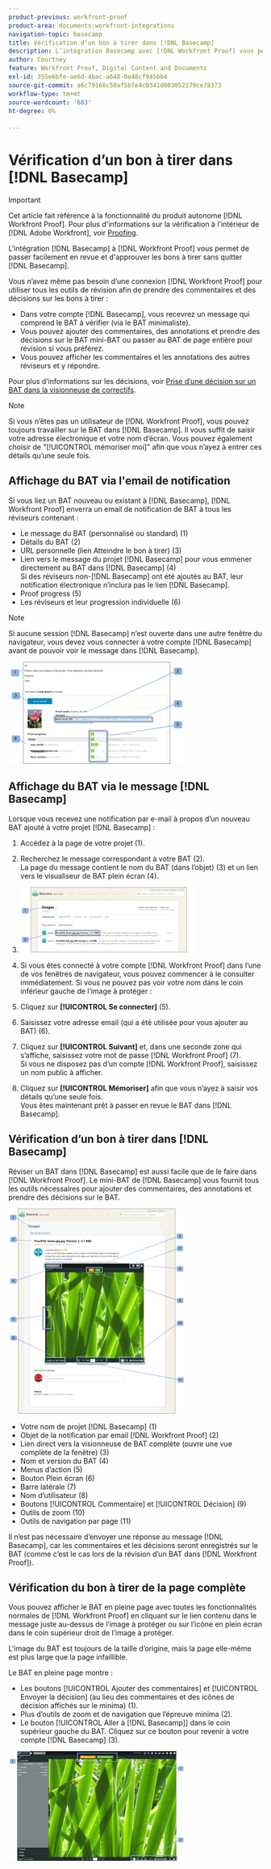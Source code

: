 ```yaml
---
product-previous: workfront-proof
product-area: documents;workfront-integrations
navigation-topic: basecamp
title: Vérification d’un bon à tirer dans [!DNL Basecamp]
description: L’intégration Basecamp avec [!DNL Workfront Proof] vous permet de vérifier et d’approuver facilement les bons à tirer sans quitter Basecamp.
author: Courtney
feature: Workfront Proof, Digital Content and Documents
exl-id: 355e6bfe-ae6d-4bac-a648-0e48cf945bb4
source-git-commit: a6c79166c50af5bfe4c0341d003052179ce78373
workflow-type: tm+mt
source-wordcount: '683'
ht-degree: 0%

---
```


# Vérification d’un bon à tirer dans [!DNL Basecamp]

>[!IMPORTANT]
>
>Cet article fait référence à la fonctionnalité du produit autonome [!DNL Workfront Proof]. Pour plus d&#39;informations sur la vérification à l&#39;intérieur de [!DNL Adobe Workfront], voir [Proofing](../../../review-and-approve-work/proofing/proofing.md).

L&#39;intégration [!DNL Basecamp] à [!DNL Workfront Proof] vous permet de passer facilement en revue et d&#39;approuver les bons à tirer sans quitter [!DNL Basecamp].

Vous n’avez même pas besoin d’une connexion [!DNL Workfront Proof] pour utiliser tous les outils de révision afin de prendre des commentaires et des décisions sur les bons à tirer :

* Dans votre compte [!DNL Basecamp], vous recevrez un message qui comprend le BAT à vérifier (via le BAT minimaliste).
* Vous pouvez ajouter des commentaires, des annotations et prendre des décisions sur le BAT mini-BAT ou passer au BAT de page entière pour révision si vous préférez.
* Vous pouvez afficher les commentaires et les annotations des autres réviseurs et y répondre.

Pour plus d’informations sur les décisions, voir [Prise d’une décision sur un BAT dans la visionneuse de correctifs](../../../review-and-approve-work/proofing/reviewing-proofs-within-workfront/make-a-decision-on-a-proof/make-decisions-on-proof.md).

>[!NOTE]
>
> Si vous n’êtes pas un utilisateur de [!DNL Workfront Proof], vous pouvez toujours travailler sur le BAT dans [!DNL Basecamp]. Il vous suffit de saisir votre adresse électronique et votre nom d’écran. Vous pouvez également choisir de &quot;[!UICONTROL mémoriser moi]&quot; afin que vous n’ayez à entrer ces détails qu’une seule fois.

## Affichage du BAT via l&#39;email de notification

Si vous liez un BAT nouveau ou existant à [!DNL Basecamp], [!DNL Workfront Proof] enverra un email de notification de BAT à tous les réviseurs contenant :

* Le message du BAT (personnalisé ou standard) (1)
* Détails du BAT (2)
* URL personnelle (lien Atteindre le bon à tirer) (3)
* Lien vers le message du projet [!DNL Basecamp] pour vous emmener directement au BAT dans [!DNL Basecamp] (4)\
   Si des réviseurs non-[!DNL Basecamp] ont été ajoutés au BAT, leur notification électronique n’inclura pas le lien [!DNL Basecamp].
* Proof progress (5)
* Les réviseurs et leur progression individuelle (6)

>[!NOTE]
>
> Si aucune session [!DNL Basecamp] n’est ouverte dans une autre fenêtre du navigateur, vous devez vous connecter à votre compte [!DNL Basecamp] avant de pouvoir voir le message dans [!DNL Basecamp].

![ Basecamp_ProofHQ_email_notification1__1_.png{1](assets/basecamp-proofhq-email-notification1--1--350x202.png)

## Affichage du BAT via le message [!DNL Basecamp]

Lorsque vous recevez une notification par e-mail à propos d’un nouveau BAT ajouté à votre projet [!DNL Basecamp] :

1. Accédez à la page de votre projet (1).
1. Recherchez le message correspondant à votre BAT (2).\
   La page du message contient le nom du BAT (dans l’objet) (3) et un lien vers le visualiseur de BAT plein écran (4).
1. ![Basecamp_messages_1.png](assets/basecamp-messages-1-350x129.png)

1. Si vous êtes connecté à votre compte [!DNL Workfront Proof] dans l’une de vos fenêtres de navigateur, vous pouvez commencer à le consulter immédiatement. Si vous ne pouvez pas voir votre nom dans le coin inférieur gauche de l’image à protéger :
1. Cliquez sur **[!UICONTROL Se connecter]** (5).
1. Saisissez votre adresse email (qui a été utilisée pour vous ajouter au BAT) (6).
1. Cliquez sur **[!UICONTROL Suivant]** et, dans une seconde zone qui s’affiche, saisissez votre mot de passe [!DNL Workfront Proof] (7).\
   Si vous ne disposez pas d’un compte [!DNL Workfront Proof], saisissez un nom public à afficher.

1. Cliquez sur **[!UICONTROL Mémoriser]** afin que vous n’ayez à saisir vos détails qu’une seule fois.\
   Vous êtes maintenant prêt à passer en revue le BAT dans [!DNL Basecamp].

## Vérification d’un bon à tirer dans [!DNL Basecamp]

Réviser un BAT dans [!DNL Basecamp] est aussi facile que de le faire dans [!DNL Workfront Proof]. Le mini-BAT de [!DNL Basecamp] vous fournit tous les outils nécessaires pour ajouter des commentaires, des annotations et prendre des décisions sur le BAT.

![Basecamp_message_window_with_miniproof.png](assets/basecamp-message-window-with-miniproof-350x406.png)

* Votre nom de projet [!DNL Basecamp] (1)
* Objet de la notification par email [!DNL Workfront Proof] (2)
* Lien direct vers la visionneuse de BAT complète (ouvre une vue complète de la fenêtre) (3)
* Nom et version du BAT (4)
* Menus d’action (5)
* Bouton Plein écran (6)
* Barre latérale (7)
* Nom d’utilisateur (8)
* Boutons [!UICONTROL Commentaire] et [!UICONTROL Décision] (9)
* Outils de zoom (10)
* Outils de navigation par page (11)

Il n’est pas nécessaire d’envoyer une réponse au message [!DNL Basecamp], car les commentaires et les décisions seront enregistrés sur le BAT (comme c’est le cas lors de la révision d’un BAT dans [!DNL Workfront Proof]).

## Vérification du bon à tirer de la page complète

Vous pouvez afficher le BAT en pleine page avec toutes les fonctionnalités normales de [!DNL Workfront Proof] en cliquant sur le lien contenu dans le message juste au-dessus de l’image à protéger ou sur l’icône en plein écran dans le coin supérieur droit de l’image à protéger.

L’image du BAT est toujours de la taille d’origine, mais la page elle-même est plus large que la page infaillible.

Le BAT en pleine page montre :

* Les boutons [!UICONTROL Ajouter des commentaires] et [!UICONTROL Envoyer la décision] (au lieu des commentaires et des icônes de décision affichés sur le minima) (1).
* Plus d’outils de zoom et de navigation que l’épreuve minima (2).
* Le bouton [!UICONTROL Aller à [!DNL Basecamp]] dans le coin supérieur gauche du BAT. Cliquez sur ce bouton pour revenir à votre compte [!DNL Basecamp] (3).

![ProofHQ_full_screen_view.png](assets/proofhq-full-screen-view-350x217.png)
